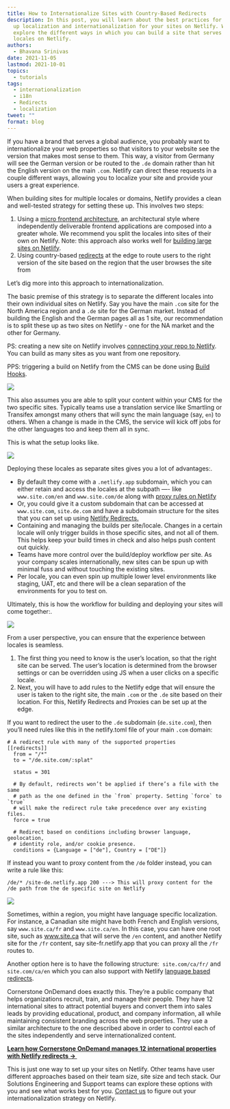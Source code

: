 ```yaml
---
title: How to Internationalize Sites with Country-Based Redirects
description: In this post, you will learn about the best practices for setting
  up localization and internationalization for your sites on Netlify. We will
  explore the different ways in which you can build a site that serves multiple
  locales on Netlify.
authors:
  - Bhavana Srinivas
date: 2021-11-05
lastmod: 2021-10-01
topics:
  - tutorials
tags:
  - internationalization
  - i18n
  - Redirects
  - localization
tweet: ""
format: blog
---
```

If you have a brand that serves a global audience, you probably want to internationalize your web properties so that visitors to your website see the version that makes most sense to them. This way, a visitor from Germany will see the German version or be routed to the `.de` domain rather than hit the English version on the main `.com`. Netlify can direct these requests in a couple different ways, allowing you to localize your site and provide your users a great experience.

When building sites for multiple locales or domains, Netlify provides a clean and well-tested strategy for setting these up. This involves two steps: 

1. Using a [micro frontend architecture](https://martinfowler.com/articles/micro-frontends.html), an architectural style where independently deliverable frontend applications are composed into a greater whole. We recommend you split the locales into sites of their own on Netlify. Note: this approach also works well for [building large sites on Netlify](https://www.netlify.com/blog/2020/06/16/building-large-sites-on-netlify/). 
2. Using country-based [redirects](https://docs.netlify.com/routing/redirects/) at the edge to route users to the right version of the site based on the region that the user browses the site from

Let’s dig more into this approach to internationalization. 

The basic premise of this strategy is to separate the different locales into their own individual sites on Netlify. Say you have the main `.com` site for the North America region and a `.de` site for the German market. Instead of building the English and the German pages all as 1 site, our recommendation is to split these up as two sites on Netlify - one for the NA market and the other for Germany. 

PS: creating a new site on Netlify involves [connecting your repo to Netlify](https://www.netlify.com/blog/2016/09/29/a-step-by-step-guide-deploying-on-netlify/). You can build as many sites as you want from one repository. 

PPS: triggering a build on Netlify from the CMS can be done using [Build Hooks](https://docs.netlify.com/configure-builds/build-hooks/).

![](https://lh3.googleusercontent.com/_imIyt56rVU21X_sSIW7X-rMZI0AWKNJmiplHxRuzoN_YUVv5IdEvMYniq3N-TxFyk0CfzWcj3A0U3rrzq64RYCw25CUopjp8v-d02xey6e-MAa-Ci6w_Y_agqcSY0aE4gx52Hcx=s0)

This also assumes you are able to split your content within your CMS for the two specific sites. Typically teams use a translation service like Smartling or Transifex amongst many others that will sync the main language (say, `en`) to others. When a change is made in the CMS, the service will kick off jobs for the other languages too and keep them all in sync. 

This is what the setup looks like. 

![](https://lh5.googleusercontent.com/JHPorKYb3PAZw9ekLy6RME4NW2-ln3MUu_5TjkYfrvsPl3wUx-jZTn5Kl-KdC9_x0_9I_BkMrMR2bBogBVvblybhVxpmwULvwyKRyLygano97-ltgF34LLv-EMWeEErsGE1Q62Yk=s0)

Deploying these locales as separate sites gives you a lot of advantages:. 

* By default they come with a `.netlify.app` subdomain, which you can either retain and access the locales at the subpath —- like `www.site.com/en` and `www.site.com/de` along with [proxy rules on Netlify](https://docs.netlify.com/routing/redirects/rewrites-proxies/)
* Or, you could give it a custom subdomain that can be accessed at `www.site.com`, `site.de.com` and have a subdomain structure for the sites that you can set up using [Netlify Redirects.](https://docs.netlify.com/routing/redirects/)
* Containing and managing the builds per site/locale. Changes in a certain locale will only trigger builds in those specific sites, and not all of them.  This helps keep your build times in check and also helps push content out quickly.
* Teams have more control over the build/deploy workflow per site. As your company scales internationally, new sites can be spun up with minimal fuss and without touching the existing sites. 
* Per locale, you can even spin up multiple lower level environments like staging, UAT, etc and there will be a clean separation of the environments for you to test on. 

Ultimately, this is how the workflow for building and deploying your sites will come together:. 

![](https://lh5.googleusercontent.com/H6egIpFMQs74gLtr8Cq321SkW8b9Z9rzEcgDHbR1-7JZFzKMJLLjVJTgBH3wV6CtYZxwZbNsj9dbeAxcKhgRkIo5rFLd8iyVYXZjSlZs8ayuNm9GpIW5osS8TMawAtnntMPDkuq9=s0)

From a user perspective, you can ensure that the experience between locales is seamless. 

1. The first thing you need to know is the user’s location, so that the right site can be served. The user’s location is determined from the browser settings or can be overridden using JS when a user clicks on a specific locale. 
2. Next, you will have to add rules to the Netlify edge that will ensure the user is taken to the right site, the main `.com` or the `.de` site based on their location. For this, Netlify Redirects and Proxies can be set up at the edge. 

If you want to redirect the user to the `.de` subdomain (`de.site.com`), then you’ll need rules like this in the netlify.toml file of your main `.com` domain: 

```
# A redirect rule with many of the supported properties
[[redirects]]
  from = "/*"
  to = "/de.site.com/:splat"

  status = 301

  # By default, redirects won’t be applied if there’s a file with the same
  # path as the one defined in the `from` property. Setting `force` to `true`
  # will make the redirect rule take precedence over any existing files.
  force = true

  # Redirect based on conditions including browser language, geolocation,
  # identity role, and/or cookie presence.
  conditions = {Language = ["de"], Country = ["DE"]}
```

If instead you want to proxy content from the `/de` folder instead, you can write a rule like this:

```
/de/* /site-de.netlify.app 200 ---> This will proxy content for the /de path from the de specific site on Netlify
```

![](https://lh5.googleusercontent.com/OT3ewELhByuhDIqHHk7h4HQhitipwu1WNkOLm0GwPe1t9eShGVpdRK7L4VKo-cWLVS1QSYHC6XQm1jMK-4r4byIEUvp1ajcOVjxIhR48FNUmyT2-9KppX_sCw82O4xlFSVsK1KN-=s0)

Sometimes, within a region, you might have language specific localization. For instance, a Canadian site might have both French and English versions, say `www.site.ca/fr` and `www.site.ca/en`. In this case, you can have one root site, such as www.site.ca that will serve the `/en` content, and another Netlify site for the `/fr` content, say site-fr.netlify.app that you can proxy all the `/fr` routes to.

Another option here is to have the following structure:  `site.com/ca/fr/` and `site.com/ca/en` which you can also support with Netlify [language based redirects](https://docs.netlify.com/routing/redirects/redirect-options/#redirect-by-country-or-language).

Cornerstone OnDemand does exactly this. They’re a public company that helps organizations recruit, train, and manage their people. They have 12 international sites to attract potential buyers and convert them into sales leads by providing educational, product, and company information, all while maintaining consistent branding across the web properties. They use a similar architecture to the one described above in order to control each of the sites independently and serve internationalized content.

**[Learn how Cornerstone OnDemand manages 12 international properties with Netlify redirects → ](https://www.netlify.com/blog/2019/07/02/cornerstone-ondemand-delivers-web-projects-30-faster-with-netlify/)**

This is just one way to set up your sites on Netlify. Other teams have user different approaches based on their team size, site size and tech stack. Our Solutions Engineering and Support teams can explore these options with you and see what works best for you. [Contact us](https://www.netlify.com/enterprise/contact/) to figure out your internationalization strategy on Netlify.
